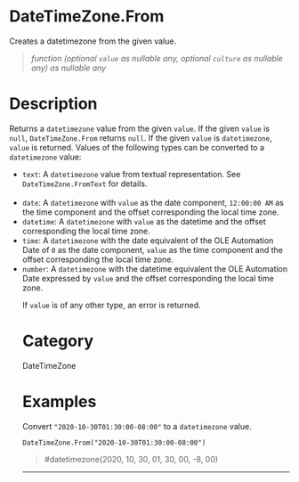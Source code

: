 # DateTimeZone.From
Creates a datetimezone from the given value.
> _function (optional <code>value</code> as nullable any, optional <code>culture</code> as nullable any) as nullable any_

# Description 
Returns a <code>datetimezone</code> value from the given <code>value</code>. If the given <code>value</code> is <code>null</code>, <code>DateTimeZone.From</code> returns <code>null</code>.  If the given <code>value</code> is <code>datetimezone</code>, <code>value</code> is returned. Values of the following types can be converted to a <code>datetimezone</code> value:
      <ul>
        <li><code>text</code>: A <code>datetimezone</code> value from textual representation. See <code>DateTimeZone.FromText</code> for details.</li>        
        <li><code>date</code>: A <code>datetimezone</code> with <code>value</code> as the date component, <code>12:00:00 AM</code> as the time component and the offset corresponding the local time zone.</li>
        <li><code>datetime</code>: A <code>datetimezone</code> with <code>value</code> as the datetime and the offset corresponding the local time zone.</li>
        <li><code>time</code>: A <code>datetimezone</code> with the date equivalent of the OLE Automation Date of <code>0</code> as the date component, <code>value</code> as the time component and the offset corresponding the local time zone.</li>
        <li><code>number</code>: A <code>datetimezone</code> with the datetime equivalent the OLE Automation Date expressed by <code>value</code> and the offset corresponding the local time zone.</li>
      
If <code>value</code> is of any other type, an error is returned.
# Category 
DateTimeZone
# Examples 
Convert <code>"2020-10-30T01:30:00-08:00"</code> to a <code>datetimezone</code> value.
```
DateTimeZone.From("2020-10-30T01:30:00-08:00")
```
> #datetimezone(2020, 10, 30, 01, 30, 00, -8, 00)

***
